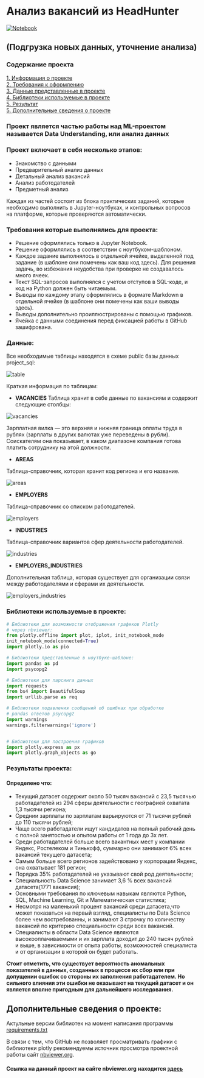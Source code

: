 # Анализ вакансий из HeadHunter #

[![Notebook](https://img.shields.io/badge/Jupyter-Notebook-F37626?style=for-the-badge&logo=jupyter&logoColor=white)](https://github.com/xndrf/Data_Science_Project/blob/master/2.%202.%20Research_hh(Part_2)/Project_2_Ноутбук_шаблон.ipynb)

## (Подгрузка новых данных, уточнение анализа) ##

### Содержание проекта ###

[1. Информация о проекте](#Проект-включает-в-себя-несколько-этапов)    
[2. Требования к оформлению](#Требования-которые-выполнялись-для-проекта)    
[3. Данные представленные в проекте](#Данные)    
[4. Библиотеки используемые в проекте](#Библиотеки-используемые-в-проекте)     
[5. Результат](#Результаты-проекта)        
[5. Дополнительные сведения о проекте](#Дополнительные-сведения-о-проекте)        



### Проект является частью работы над ML-проектом называется **Data Understanding**, или анализ данных ###

### Проект включает в себя несколько этапов:

- Знакомство с данными
- Предварительный анализ данных
- Детальный анализ вакансий
- Анализ работодателей
- Предметный анализ

Каждая из частей состоит из блока практических заданий, которые необходимо
выполнить в Jupyter-ноутбуках, и контрольных вопросов на платформе, которые
проверяются автоматически.

### Требования которые выполнялись для проекта: ###
- Решение оформлялись только в Jupyter Notebook.
- Решение оформлялись в соответствии с ноутбуком-шаблоном.
- Каждое задание выполнялось в отдельной ячейке, выделенной под задание (в шаблоне они помечены как ваш код здесь). Для решения задачь, во избежания неудобства при проверке не создавалось много ячеек.
- Текст SQL-запросов выполнялся с учетом отступов в SQL-коде, и код на Python должен быть читаемым.
- Выводы по каждому этапу оформлялись в формате Markdown в отдельной ячейке (в шаблоне они помечены как ваши выводы здесь).
- Выводы дополнительно проиллюстрированы с помощью графиков.
- Ячейка с данными соединения перед фиксацией работы в GitHub зашифрована.

### Данные: ###

Все необходимые таблицы находятся в схеме public базы данных project_sql:

![table](https://github.com/xndrf/Data_Science_Project/blob/master/2.%20Research_hh(Part_2)/table_pictures/data.png)

Краткая информация по таблицам:

- **VACANCIES**
Таблица хранит в себе данные по вакансиям и содержит следующие столбцы:

![vacancies](https://github.com/xndrf/Data_Science_Project/blob/master/2.%20Research_hh(Part_2)/table_pictures/vacancies.png)

Зарплатная вилка — это верхняя и нижняя граница оплаты труда в рублях (зарплаты в других валютах уже переведены в рубли). Соискателям она показывает, в каком диапазоне компания готова платить сотруднику на этой должности.

- **AREAS**

Таблица-справочник, которая хранит код региона и его название.

![areas](https://github.com/xndrf/Data_Science_Project/blob/master/2.%20Research_hh(Part_2)/table_pictures/areas.png)

- **EMPLOYERS**

Таблица-справочник со списком работодателей.

![employers](https://github.com/xndrf/Data_Science_Project/blob/master/2.%20Research_hh(Part_2)/table_pictures/employers.png)

- **INDUSTRIES**

Таблица-справочник вариантов сфер деятельности работодателей.

![industries](https://github.com/xndrf/Data_Science_Project/blob/master/2.%20Research_hh(Part_2)/table_pictures/idustries.png)

- **EMPLOYERS_INDUSTRIES**

Дополнительная таблица, которая существует для организации связи между работодателями и сферами их деятельности.

![employers_industries](https://github.com/xndrf/Data_Science_Project/blob/master/2.%20Research_hh(Part_2)/table_pictures/employers_idustries.png)

### Библиотеки используемые в проекте:


```python
# Библиотеки для возможности отображения графиков Plotly 
# через nbviewer:
from plotly.offline import plot, iplot, init_notebook_mode
init_notebook_mode(connected=True)
import plotly.io as pio

# Библиотеки представленные в ноутбуке-шаблоне:
import pandas as pd
import psycopg2

# Библиотеки для парсинга данных
import requests
from bs4 import BeautifulSoup 
import urllib.parse as req

# Библиотеки подавления сообщений об ошибках при обработке 
# pandas ответов psycopg2
import warnings
warnings.filterwarnings('ignore')


# Библиотеки для построения графиков
import plotly.express as px
import plotly.graph_objects as go
```

### Результаты проекта: ###


#### Определено что:

- Текущий датасет содержит около 50 тысяч вакансий с 23,5 тысячью работадателей из 294 сферы деятельности с географией охватата 1,3 тысячи региона;
- Среднии зарплаты по зарплатам варьируются от 71 тысячи рублей до 110 тысячи рублей;
- Чаще всего работадатели ищут кандидатов на полный рабочий день с полной занятостью и опытом работы от 1 года до 3х лет.
- Среди работадателей больше всего вакантных мест у компании Яндекс, Ростелеком и Тинькофф, суммарно они занимают 6% всех вакансий текущего датасета;
- Самым больше всего регионов задействовано у корпорации Яндекс, она охватывает 181 регион;
- Порядка 35% работадателей не указывают свой род деятельности;
- Специальность Data Science занимает 3,6 % всех вакансий датасета(1771 вакансия);
- Основными требования по ключевым навыкам являются Python, SQL, Machine Learning, Git и Математическая статистика;
- Несмотря на маленький процент вакансий среди датасета,что может показаться на первый взгляд, специалисты по Data Science более чем востребованны, и занимают 3 строчку по количеству вакансий по критерию специальности среди всех вакансий.
- Специалисты в области Data Science являются высокооплачиваемыми и их зарплата доходит до 240 тысяч рублей и выше, в зависимости от опыта работы, возможностей специалиста и от организации в которой он будет работать.

**Стоит отметить, что существует вероятность аномальных показателей в данных, созданных в процессе их сбор или при допущении ошибок со стороны их заполнения работадателем. Но сильного влияния эти ошибки не оказывают на текущий датасет и он является вполне пригодным для дальнейшего исследования.** 

## Дополнительные сведения о проекте:

Актульные версии библиотек на момент написания программы [requirements.txt](https://github.com/xndrf/Data_Science_Project/blob/master/2.%20Research_hh(Part_2)/requirements.txt) 

В связи с тем, что GitHub не позволяет просматривать графики с библиотеки plotly рекомендуемы источник просмотра проектной работы сайт [nbviewer.org](https://nbviewer.org).

#### **Ссылка на данный проект на сайте nbviewer.org находится [здесь](https://nbviewer.org/github/xndrf/Data_Science_Project/blob/fb399cb475cf5707a1f1dd6f35ac3134167a921a/Research_hh%28Part_2%29/Project_2_Ноутбук_шаблон.ipynb)**